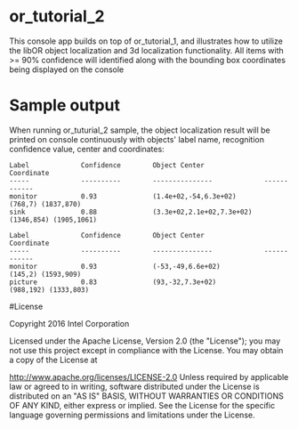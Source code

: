 # or_tutorial_2

This console app builds on top of or_tutorial_1, and illustrates how to utilize the libOR object localization and 3d localization functionality. All items with >= 90% confidence will identified along with the bounding box coordinates being displayed on the console

# Sample output


When running or_tuturial_2 sample, the object localization result will be printed  on console continuously with objects' label name, recognition confidence value, center and coordinates:


```
Label             Confidence        Object Center               Coordinate
-----             ----------        ---------------             ------------
monitor           0.93              (1.4e+02,-54,6.3e+02)       (768,7) (1837,870)
sink              0.88              (3.3e+02,2.1e+02,7.3e+02)   (1346,854) (1905,1061)

Label             Confidence        Object Center               Coordinate
-----             ----------        ---------------             ------------
monitor           0.93              (-53,-49,6.6e+02)           (145,2) (1593,909)
picture           0.83              (93,-32,7.3e+02)            (988,192) (1333,803)
```


#License

Copyright 2016 Intel Corporation

Licensed under the Apache License, Version 2.0 (the "License"); you may not use this project except in compliance with the License. You may obtain a copy of the License at

http://www.apache.org/licenses/LICENSE-2.0 Unless required by applicable law or agreed to in writing, software distributed under the License is distributed on an "AS IS" BASIS, WITHOUT WARRANTIES OR CONDITIONS OF ANY KIND, either express or implied. See the License for the specific language governing permissions and limitations under the License.
